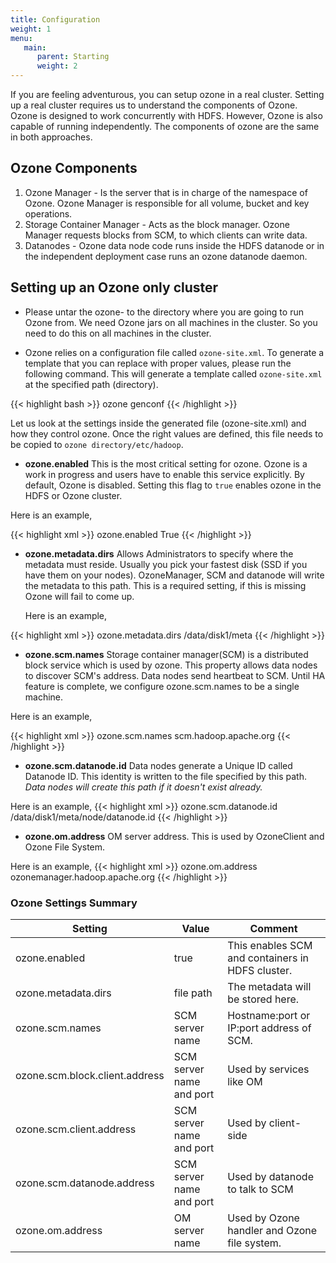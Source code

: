 ```yaml
---
title: Configuration
weight: 1
menu:
   main:
      parent: Starting
      weight: 2
---
```

<!---
  Licensed to the Apache Software Foundation (ASF) under one or more
  contributor license agreements.  See the NOTICE file distributed with
  this work for additional information regarding copyright ownership.
  The ASF licenses this file to You under the Apache License, Version 2.0
  (the "License"); you may not use this file except in compliance with
  the License.  You may obtain a copy of the License at

      http://www.apache.org/licenses/LICENSE-2.0

  Unless required by applicable law or agreed to in writing, software
  distributed under the License is distributed on an "AS IS" BASIS,
  WITHOUT WARRANTIES OR CONDITIONS OF ANY KIND, either express or implied.
  See the License for the specific language governing permissions and
  limitations under the License.
-->




If you are feeling adventurous, you can setup ozone in a real cluster.
Setting up a real cluster requires us to understand the components of Ozone.
Ozone is designed to work concurrently with HDFS. However, Ozone is also
capable of running independently. The components of ozone are the same in both approaches.

## Ozone Components

1. Ozone Manager - Is the server that is in charge of the namespace of Ozone. Ozone Manager is responsible for all volume, bucket and key operations.
2. Storage Container Manager - Acts as the block manager. Ozone Manager
requests blocks from SCM, to which clients can write data.
3. Datanodes - Ozone data node code runs inside the HDFS datanode or in the independent deployment case runs an ozone datanode daemon.




## Setting up an Ozone only cluster

* Please untar the ozone-<version> to the directory where you are going
to run Ozone from. We need Ozone jars on all machines in the cluster. So you
need to do this on all machines in the cluster.

* Ozone relies on a configuration file called ```ozone-site.xml```. To
generate a template that you can replace with proper values, please run the
following command. This will generate a template called ```ozone-site.xml``` at
the specified path (directory).

{{< highlight bash >}}
ozone genconf <path>
{{< /highlight >}}

Let us look at the settings inside the generated file (ozone-site.xml) and
how they control ozone. Once the right values are defined, this file
needs to be copied to ```ozone directory/etc/hadoop```.


* **ozone.enabled** This is the most critical setting for ozone.
Ozone is a work in progress and users have to enable this service explicitly.
By default, Ozone is disabled. Setting this flag to `true` enables ozone in the
HDFS or Ozone cluster.

Here is an example,

{{< highlight xml >}}
    <property>
       <name>ozone.enabled</name>
       <value>True</value>
    </property>
{{< /highlight >}}

* **ozone.metadata.dirs** Allows Administrators to specify where the
 metadata must reside. Usually you pick your fastest disk (SSD if
 you have them on your nodes). OzoneManager, SCM and datanode will  write the
 metadata to this path. This is a required setting, if this is missing Ozone
 will fail to come up.

  Here is an example,

{{< highlight xml >}}
   <property>
      <name>ozone.metadata.dirs</name>
      <value>/data/disk1/meta</value>
   </property>
{{< /highlight >}}

*  **ozone.scm.names**  Storage container manager(SCM) is a distributed block
  service which is used by ozone. This property allows data nodes to discover
   SCM's address. Data nodes send heartbeat to SCM.
   Until HA  feature is  complete, we configure ozone.scm.names to be a
   single machine.

  Here is an example,

  {{< highlight xml >}}
      <property>
        <name>ozone.scm.names</name>
        <value>scm.hadoop.apache.org</value>
      </property>
  {{< /highlight >}}

 * **ozone.scm.datanode.id** Data nodes generate a Unique ID called Datanode
 ID. This identity is written to the file specified by this path. *Data nodes
  will create this path if it doesn't exist already.*

Here is an  example,
{{< highlight xml >}}
   <property>
      <name>ozone.scm.datanode.id</name>
      <value>/data/disk1/meta/node/datanode.id</value>
   </property>
{{< /highlight >}}

* **ozone.om.address** OM server address. This is used by OzoneClient and
Ozone File System.

Here is an  example,
{{< highlight xml >}}
    <property>
       <name>ozone.om.address</name>
       <value>ozonemanager.hadoop.apache.org</value>
    </property>
{{< /highlight >}}


### Ozone Settings Summary

| Setting                        | Value                        | Comment |
|--------------------------------|------------------------------|------------------------------------------------------------------|
| ozone.enabled                  | true                         | This enables SCM and  containers in HDFS cluster.                |
| ozone.metadata.dirs            | file path                    | The metadata will be stored here.                                |
| ozone.scm.names                | SCM server name              | Hostname:port or IP:port address of SCM.                      |
| ozone.scm.block.client.address | SCM server name and port     | Used by services like OM                                         |
| ozone.scm.client.address       | SCM server name and port     | Used by client-side                                              |
| ozone.scm.datanode.address     | SCM server name and port     | Used by datanode to talk to SCM                                  |
| ozone.om.address               | OM server name               | Used by Ozone handler and Ozone file system.                     |
